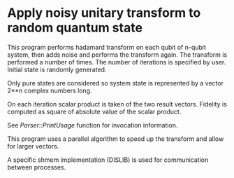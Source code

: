 # Apply noisy unitary transform to random quantum state

This program performs hadamard transform on each qubit of
n-qubit system, then adds noise and performs the transform again. The
transform is performed a number of times. The number of iterations is
specified by user. Initial state is randomly generated.

Only pure states are considered so system state is represented by a
vector 2**n complex numbers long.

On each iteration scalar product is taken of the two result vectors.
Fidelity is computed as square of absolute value of the scalar product.

See *Parser::PrintUsage* function for invocation information.

This program uses a parallel algorithm to speed up the transform and
allow for larger vectors.

A specific shmem implementation (DISLIB) is used for communication
between processes.

